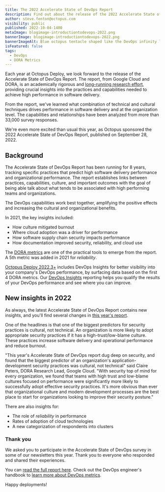 ```yaml
---
title: The 2022 Accelerate State of DevOps Report
description: Find out about the release of the 2022 Accelerate State of DevOps report. 
author: steve.fenton@octopus.com
visibility: public
published: 2022-10-04-1400
metaImage: blogimage-introductiontodevops-2022.png
bannerImage: blogimage-introductiontodevops-2022.png
bannerImageAlt: Blue octopus tentacle shaped like the DevOps infinity loop, with people on laptops sitting on and around the tentacle.
isFeatured: false
tags:
  - DevOps
  - DORA Metrics
---
```


Each year at Octopus Deploy, we look forward to the release of the Accelerate State of DevOps Report. The report, from Google Cloud and DORA, is an academically rigorous and [long-running research effort](https://www.devops-research.com/research.html), providing crucial insights into the practices and capabilities needed to achieve high performance in software delivery.

From the report, we've learned what combination of technical and cultural techniques drives performance in software delivery and at the organization level. The capabilities and relationships have been analyzed from more than 33,000 survey responses.

We're even more excited than usual this year, as Octopus sponsored the 2022 Accelerate State of DevOps Report, published on September 28, 2022.

## Background

The Accelerate State of DevOps Report has been running for 8 years, tracking specific practices that predict high software delivery performance and organizational performance. The report establishes links between practices, capabilities, culture, and important outcomes with the goal of being able talk about what tends to be associated with high performing teams and organizations.

The DevOps capabilities work best together, amplifying the positive effects and increasing the cultural and organizational benefits.

In 2021, the key insights included:

- How culture mitigated burnout
- Where cloud adoption was a driver for performance
- How software supply chain security impacts performance
- How documentation improved security, reliability, and cloud use

The [DORA metrics](https://octopus.com/blog/dora-metrics-devops-business-outcomes) are one of the practical tools to emerge from the report. A 5th metric was added in 2021 for _reliability_.

[Octopus Deploy 2022.3+](https://octopus.com/blog/octopus-release-2022-q3#devops-insights-better-visibility-and-actionable-dora-metrics-early-access-preview) includes DevOps Insights for better visibility into your company's DevOps performance, by surfacing data based on the first 4 DORA metrics. Our [DevOps Insights](https://octopus.com/docs/insights) reporting helps you qualify the results of your DevOps performance and see where you can improve.

## New insights in 2022

As always, the latest Accelerate State of DevOps Report contains new insights, and you'll find several changes in [this year's report](https://cloud.google.com/devops/state-of-devops/).

One of the headlines is that one of the biggest predictors for security practices is cultural, not technical. An organization is more likely to adopt appropriate security practices if it has a high-trust/low-blame culture. These practices increase software delivery and operational performance and reduce burnout.

"This year's Accelerate State of DevOps report dug deep on security, and found that the biggest predictor of an organization's application-development security practices was cultural, not technical" said Claire Peters, DORA Research Lead, Google Cloud. "With security top of mind for every organization, we found that teams with high trust and low-blame cultures focused on performance were significantly more likely to successfully adopt effective security practices. It's more obvious than ever that organizational culture and modern development processes are the best place to start for organizations looking to improve their security posture."

There are also insights for:

- The role of _reliability_ in performance
- Rates of adoption of cloud technologies
- A new categorization of respondents into clusters

### Thank you

We asked you to participate in the Accelerate State of DevOps survey in some of our newsletters this year. Thank you to everyone who responded and shared their experiences.

You can [read the full report here](https://cloud.google.com/devops/state-of-devops/). Check out the DevOps engineer's handbook to [learn more about DevOps metrics](https://octopus.com/devops/metrics).

Happy deployments!
